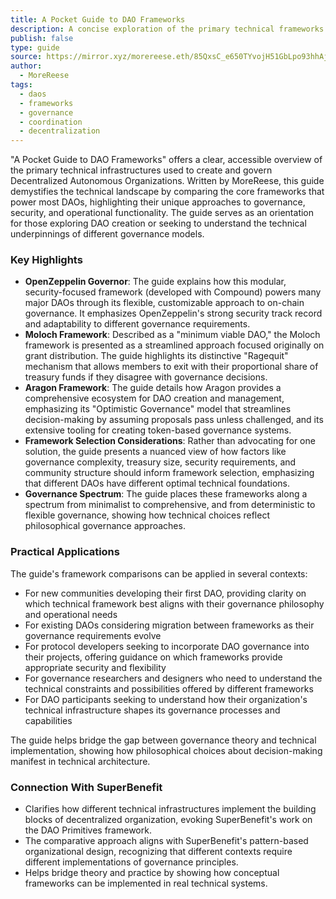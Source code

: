 ```yaml
---
title: A Pocket Guide to DAO Frameworks
description: A concise exploration of the primary technical frameworks for building and operating DAOs, clarifying their distinct approaches to governance and coordination.
publish: false
type: guide
source: https://mirror.xyz/morereese.eth/85QxsC_e650TYvojH51GbLpo93hhAjBi1xJspiU25b0
author:
  - MoreReese
tags:
  - daos
  - frameworks
  - governance
  - coordination
  - decentralization
---
```


"A Pocket Guide to DAO Frameworks" offers a clear, accessible overview of the primary technical infrastructures used to create and govern Decentralized Autonomous Organizations. Written by MoreReese, this guide demystifies the technical landscape by comparing the core frameworks that power most DAOs, highlighting their unique approaches to governance, security, and operational functionality. The guide serves as an orientation for those exploring DAO creation or seeking to understand the technical underpinnings of different governance models.

### Key Highlights
- **OpenZeppelin Governor**: The guide explains how this modular, security-focused framework (developed with Compound) powers many major DAOs through its flexible, customizable approach to on-chain governance. It emphasizes OpenZeppelin's strong security track record and adaptability to different governance requirements.
- **Moloch Framework**: Described as a "minimum viable DAO," the Moloch framework is presented as a streamlined approach focused originally on grant distribution. The guide highlights its distinctive "Ragequit" mechanism that allows members to exit with their proportional share of treasury funds if they disagree with governance decisions.
- **Aragon Framework**: The guide details how Aragon provides a comprehensive ecosystem for DAO creation and management, emphasizing its "Optimistic Governance" model that streamlines decision-making by assuming proposals pass unless challenged, and its extensive tooling for creating token-based governance systems.
- **Framework Selection Considerations**: Rather than advocating for one solution, the guide presents a nuanced view of how factors like governance complexity, treasury size, security requirements, and community structure should inform framework selection, emphasizing that different DAOs have different optimal technical foundations.
- **Governance Spectrum**: The guide places these frameworks along a spectrum from minimalist to comprehensive, and from deterministic to flexible governance, showing how technical choices reflect philosophical governance approaches.

### Practical Applications

The guide's framework comparisons can be applied in several contexts:

- For new communities developing their first DAO, providing clarity on which technical framework best aligns with their governance philosophy and operational needs
- For existing DAOs considering migration between frameworks as their governance requirements evolve
- For protocol developers seeking to incorporate DAO governance into their projects, offering guidance on which frameworks provide appropriate security and flexibility
- For governance researchers and designers who need to understand the technical constraints and possibilities offered by different frameworks
- For DAO participants seeking to understand how their organization's technical infrastructure shapes its governance processes and capabilities

The guide helps bridge the gap between governance theory and technical implementation, showing how philosophical choices about decision-making manifest in technical architecture.

### Connection With SuperBenefit

- Clarifies how different technical infrastructures implement the building blocks of decentralized organization, evoking SuperBenefit's work on the DAO Primitives framework.
- The comparative approach aligns with SuperBenefit's pattern-based organizational design, recognizing that different contexts require different implementations of governance principles.
- Helps bridge theory and practice by showing how conceptual frameworks can be implemented in real technical systems.
